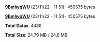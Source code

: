 [**9BmhyqWU**](/data/9BmhyqWU.txt) (23/11/22 - 11:51)- 450575 bytes

[**9BmhyqWU**](/data/9BmhyqWU.txt) (23/11/22 - 11:51)- 450575 bytes

**Total Datas**: 4488

**Total Size**: 24.79 MB / 24.8 MB